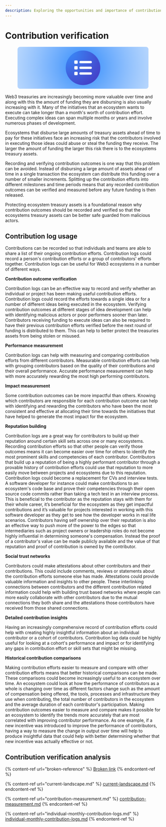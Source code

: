 ```yaml
---
description: Exploring the opportunities and importance of contribution verification
---
```


# Contribution verification

<figure><img src="../../.gitbook/assets/contribution-logs.png" alt=""><figcaption></figcaption></figure>

Web3 treasuries are increasingly becoming more valuable over time and along with this the amount of funding they are disbursing is also usually increasing with it. Many of the initiatives that an ecosystem wants to execute can take longer than a month's worth of contribution effort. Executing complex ideas can span multiple months or years and involve numerous phases of development.

Ecosystems that disburse large amounts of treasury assets ahead of time to pay for these initiatives face an increasing risk that the contributors involved in executing those ideas could abuse or steal the funding they receive. The larger the amount of funding the larger this risk there is to the ecosystems treasury assets.

Recording and verifying contribution outcomes is one way that this problem can be avoided. Instead of disbursing a large amount of assets ahead of time in a single transaction the ecosystem can distribute this funding over a number of smaller increments. Splitting up the contribution efforts into different milestones and time periods means that any recorded contribution outcomes can be verified and measured before any future funding is then released.

Protecting ecosystem treasury assets is a foundational reason why contribution outcomes should be recorded and verified so that the ecosystems treasury assets can be better safe guarded from malicious actors.



## Contribution log usage

Contributions can be recorded so that individuals and teams are able to share a list of their ongoing contribution efforts. Contribution logs could record a person's contribution efforts or a group of contributors' efforts together. Contribution logs can be useful for Web3 ecosystems in a number of different ways.



**Contribution outcome verification**

Contribution logs can be an effective way to record and verify whether an individual or project has been making useful contribution efforts. Contribution logs could record the efforts towards a single idea or for a number of different ideas being executed in the ecosystem. Verifying contribution outcomes at different stages of idea development can help with identifying malicious actors or poor performers sooner than later. Contributors receiving funding to execute ideas can also be required to have their previous contribution efforts verified before the next round of funding is distributed to them. This can help to better protect the treasuries assets from being stolen or misused.



**Performance measurement**

Contribution logs can help with measuring and comparing contribution efforts from different contributors. Measurable contribution efforts can help with grouping contributors based on the quality of their contributions and their overall performance. Accurate performance measurement can help with more accurately rewarding the most high performing contributors.



**Impact measurement**

Some contribution outcomes can be more impactful than others. Knowing which contributors are responsible for each contribution outcome can help with identifying and rewarding the contributors who have been the most consistent and effective at allocating their time towards the initiatives that have helped to generate the most impact for the ecosystem.



**Reputation building**

Contribution logs are a great way for contributors to build up their reputation around certain skill sets across one or many ecosystems. Recording contribution efforts so that other people can verify those outcomes means it can become easier over time for others to identify the most prominent skills and competencies of each contributor. Contributors that build up a reputation of being a highly performant contributor through a provable history of contribution efforts could use that reputation to more easily move between projects and ecosystems due to this reputation. Contribution logs could become a replacement for CVs and interview tests. A software developer for instance could make contributions to an ecosystem's code base and prove their competencies through their open source code commits rather than taking a tech test in an interview process. This is beneficial to the contributor as the reputation stays with them for their whole career, it’s beneficial for the ecosystem as they get impactful contributions and it’s valuable for projects interested in working with this software developer as they get to see how the developer works in real life scenarios. Contributors having self ownership over their reputation is also an effective way to push more of the power to the edges so that intermediaries such as project owners or leadership roles do not become highly influential in determining someone's compensation. Instead the proof of a contributor's value can be made publicly available and the value of that reputation and proof of contribution is owned by the contributor.



**Social trust networks**

Contributors could make attestations about other contributors and their contributions. This could include comments, reviews or statements about the contribution efforts someone else has made. Attestations could provide valuable information and insights to other people. These interlinking connections between contributors and the different contribution related information could help with building trust based networks where people can more easily collaborate with other contributors due to the mutual connections they both share and the attestations those contributors have received from those shared connections.



**Detailed contribution insights**

Having an increasingly comprehensive record of contribution efforts could help with creating highly insightful information about an individual contributor or a cohort of contributors. Contribution log data could be highly useful for looking at a cohort's performance and impact or for identifying any gaps in contribution effort or skill sets that might be missing.



**Historical contribution comparisons**

Making contribution efforts easier to measure and compare with other contribution efforts means that better historical comparisons can be made. These comparisons could become increasingly useful to an ecosystem over time. An ecosystem could look at how the performance of contributors as a whole is changing over time as different factors change such as the amount of compensation being offered, the tools, processes and infrastructure they use when contributing, the total number of contributors in the ecosystem and the average duration of each contributor's participation. Making contribution outcomes easier to measure and compare makes it possible for an ecosystem to identify the trends more accurately that are most correlated with improving contributor performance. As one example, if a new incentive was introduced to improve the performance of contributors, having a way to measure the change in output over time will help to produce insightful data that could help with better determining whether that new incentive was actually effective or not.



## **Contribution verification analysis**

{% content-ref url="broken-reference" %}
[Broken link](broken-reference)
{% endcontent-ref %}

{% content-ref url="current-landscape.md" %}
[current-landscape.md](current-landscape.md)
{% endcontent-ref %}

{% content-ref url="contribution-measurement.md" %}
[contribution-measurement.md](contribution-measurement.md)
{% endcontent-ref %}

{% content-ref url="individual-monthly-contribution-logs.md" %}
[individual-monthly-contribution-logs.md](individual-monthly-contribution-logs.md)
{% endcontent-ref %}
